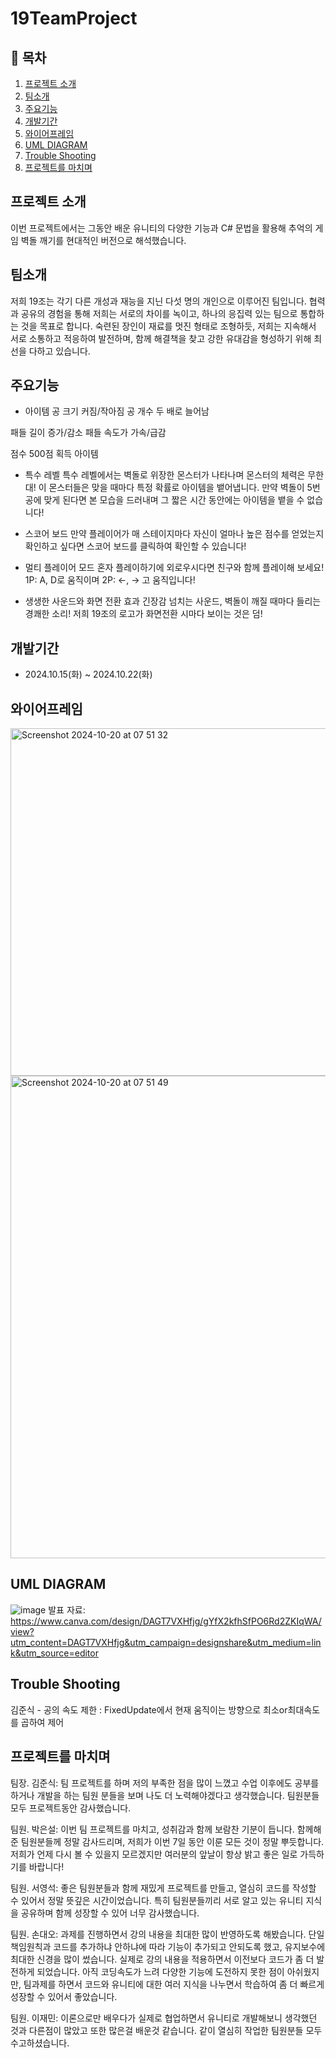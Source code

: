 # 19TeamProject

## 📖 목차
1. [프로젝트 소개](#프로젝트-소개)
2. [팀소개](#팀소개)
3. [주요기능](#주요기능)
4. [개발기간](#개발기간)
5. [와이어프레임](#와이어프레임)
6. [UML DIAGRAM](#uml-diagram)
7. [Trouble Shooting](#trouble-shooting)
8. [프로젝트를 마치며](#프로젝트를-마치며)
    
## 프로젝트 소개
이번 프로젝트에서는 그동안 배운 유니티의 다양한 기능과 C# 문법을 활용해 추억의 게임 벽돌 깨기를 현대적인 버전으로 해석했습니다.

## 팀소개
저희 19조는 각기 다른 개성과 재능을 지닌 다섯 명의 개인으로 이루어진 팀입니다. 협력과 공유의 경험을 통해 저희는 서로의 차이를 녹이고, 하나의 응집력 있는 팀으로 통합하는 것을 목표로 합니다. 숙련된 장인이 재료를 멋진 형태로 조형하듯, 저희는 지속해서 서로 소통하고 적응하여 발전하며, 함께 해결책을 찾고 강한 유대감을 형성하기 위해 최선을 다하고 있습니다.

## 주요기능

- 아이템
공 크기 커짐/작아짐
공 개수 두 배로 늘어남

패들 길이 증가/감소
패들 속도가 가속/급감

점수 500점 획득 아이템

- 특수 레벨
특수 레벨에서는 벽돌로 위장한 몬스터가 나타나며 몬스터의 체력은 무한대! 이 몬스터들은 맞을 때마다 특정 확률로 아이템을 뱉어냅니다. 만약 벽돌이 5번 공에 맞게 된다면 본 모습을 드러내며 그 짧은 시간 동안에는 아이템을 뱉을 수 없습니다!

- 스코어 보드
만약 플레이어가 매 스테이지마다 자신이 얼마나 높은 점수를 얻었는지 확인하고 싶다면 스코어 보드를 클릭하여 확인할 수 있습니다!

- 멀티 플레이어 모드
혼자 플레이하기에 외로우시다면 친구와 함께 플레이해 보세요! 1P: A, D로 움직이며 2P: <-, -> 고 움직입니다!

- 생생한 사운드와 화면 전환 효과
긴장감 넘치는 사운드, 벽돌이 깨질 때마다 들리는 경쾌한 소리! 저희 19조의 로고가 화면전환 시마다 보이는 것은 덤!

## 개발기간
- 2024.10.15(화) ~ 2024.10.22(화)

## 와이어프레임
<img width="556" alt="Screenshot 2024-10-20 at 07 51 32" src="https://github.com/user-attachments/assets/ff0b0b7d-c782-4fd3-b884-d25aed019ea2">
<img width="772" alt="Screenshot 2024-10-20 at 07 51 49" src="https://github.com/user-attachments/assets/ad994364-8a0d-4183-9e15-c2d15432e18a">

## UML DIAGRAM
![image](https://github.com/user-attachments/assets/5e4d47fe-2543-475e-9756-18d494966773)
발표 자료: https://www.canva.com/design/DAGT7VXHfjg/gYfX2kfhSfPO6Rd2ZKIqWA/view?utm_content=DAGT7VXHfjg&utm_campaign=designshare&utm_medium=link&utm_source=editor
## Trouble Shooting

김준식 - 공의 속도 제한 : FixedUpdate에서 현재 움직이는 방향으로 최소or최대속도를 곱하여 제어

## 프로젝트를 마치며

팀장. 김준식: 팀 프로젝트를 하며 저의 부족한 점을 많이 느꼈고 수업 이후에도 공부를 하거나 개발을 하는 팀원 분들을 보며 나도 더 노력해야겠다고 생각했습니다. 팀원분들 모두 프로젝트동안 감사했습니다.

팀원. 박은설: 이번 팀 프로젝트를 마치고, 성취감과 함께 보람찬 기분이 듭니다. 함께해 준 팀원분들께 정말 감사드리며, 저희가 이번 7일 동안 이룬 모든 것이 정말 뿌듯합니다. 저희가 언제 다시 볼 수 있을지 모르겠지만 여러분의 앞날이 항상 밝고 좋은 일로 가득하기를 바랍니다!

팀원. 서영석: 좋은 팀원분들과 함께 재밌게 프로젝트를 만들고, 열심히 코드를 작성할 수 있어서 정말 뜻깊은 시간이었습니다. 특히 팀원분들끼리 서로 알고 있는 유니티 지식을 공유하며 함께 성장할 수 있어 너무 감사했습니다.

팀원. 손대오: 과제를 진행하면서 강의 내용을 최대한 많이 반영하도록 해봤습니다. 단일책임원칙과 코드를 추가하냐 안하냐에 따라 기능이 추가되고 안되도록 했고, 유지보수에 최대한 신경을 많이 썼습니다. 실제로 강의 내용을 적용하면서 이전보다 코드가 좀 더 발전하게 되었습니다. 아직 코딩속도가 느려 다양한 기능에 도전하지 못한 점이 아쉬웠지만, 팀과제를 하면서 코드와 유니티에 대한 여러 지식을 나누면서 학습하여 좀 더 빠르게 성장할 수 있어서 좋았습니다.

팀원. 이재민: 이론으로만 배우다가 실제로 협업하면서 유니티로 개발해보니 생각했던 것과 다른점이 많았고 또한 많은걸 배운것 같습니다. 같이 열심히 작업한 팀원분들 모두 수고하셨습니다.

